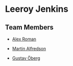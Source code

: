 # Leeroy Jenkins

## Team Members

- [Alex Roman](https://github.com/AlexRoman777)

- [Martin Alfredson](https://github.com/maal2202)

- [Gustav Öberg](https://github.com/gurraoberg)
